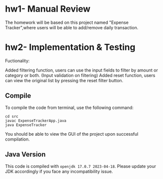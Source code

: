 # hw1- Manual Review

The homework will be based on this project named "Expense Tracker",where users will be able to add/remove daily transaction. 

# hw2- Implementation & Testing

Fuctionality:

Added filtering function, users can use the input fields to filter by amount or category or both. (Input validation on filtering)
Added reset function, users can view the original list by pressing the reset filter button. 



## Compile

To compile the code from terminal, use the following command:
```
cd src
javac ExpenseTrackerApp.java
java ExpenseTracker
```

You should be able to view the GUI of the project upon successful compilation. 

## Java Version
This code is compiled with ```openjdk 17.0.7 2023-04-18```. Please update your JDK accordingly if you face any incompatibility issue.